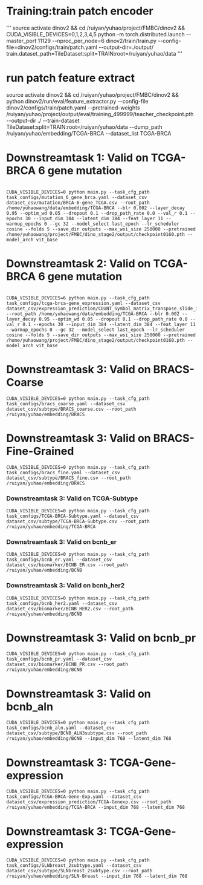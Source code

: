 # Training:train patch encoder
'''
source activate dinov2 && cd /ruiyan/yuhao/project/FMBC/dinov2 && CUDA_VISIBLE_DEVICES=0,1,2,3,4,5 python -m torch.distributed.launch --master_port 11129  --nproc_per_node=6 dinov2/train/train.py --config-file=dinov2/configs/train/patch.yaml --output-dir=./output/ train.dataset_path=TileDataset:split=TRAIN:root=/ruiyan/yuhao/data
'''

# run patch feature extract

source activate dinov2 && cd /ruiyan/yuhao/project/FMBC/dinov2 && python dinov2/run/eval/feature_extractor.py  --config-file dinov2/configs/train/patch.yaml --pretrained-weights /ruiyan/yuhao/project/output/eval/training_499999/teacher_checkpoint.pth --output-dir ./ --train-dataset TileDataset:split=TRAIN:root=/ruiyan/yuhao/data --dump_path /ruiyan/yuhao/embedding/TCGA-BRCA --dataset_list TCGA-BRCA
 

# Downstreamtask 1: Valid on TCGA-BRCA 6 gene mutation
```

CUDA_VISIBLE_DEVICES=0 python main.py --task_cfg_path task_configs/mutation_6_gene_brca.yaml --dataset_csv dataset_csv/mutation/BRCA-6-gene_TCGA.csv --root_path /home/yuhaowang/data/embedding/TCGA-BRCA --blr 0.002 --layer_decay 0.95 --optim_wd 0.05 --dropout 0.1 --drop_path_rate 0.0 --val_r 0.1 --epochs 30 --input_dim 384 --latent_dim 384 --feat_layer 11 --warmup_epochs 0 --gc 32 --model_select last_epoch --lr_scheduler cosine --folds 5 --save_dir outputs --max_wsi_size 250000 --pretrained /home/yuhaowang/project/FMBC/dino_stage2/output/checkpoint0160.pth --model_arch vit_base 
```

# Downstreamtask 2:  Valid on TCGA-BRCA 6 gene mutation
```

CUDA_VISIBLE_DEVICES=6 python main.py --task_cfg_path task_configs/tcga-brca-gene_expression.yaml --dataset_csv dataset_csv/expression_prediction/COUNT_Symbol_matrix_transpose_slide_id.csv --root_path /home/yuhaowang/data/embedding/TCGA-BRCA --blr 0.002 --layer_decay 0.95 --optim_wd 0.05 --dropout 0.1 --drop_path_rate 0.0 --val_r 0.1 --epochs 30 --input_dim 384 --latent_dim 384 --feat_layer 11 --warmup_epochs 0 --gc 32 --model_select last_epoch --lr_scheduler cosine --folds 5 --save_dir outputs --max_wsi_size 250000 --pretrained /home/yuhaowang/project/FMBC/dino_stage2/output/checkpoint0160.pth --model_arch vit_base 
```
# Downstreamtask 3:  Valid on BRACS-Coarse 
```
CUDA_VISIBLE_DEVICES=0 python main.py --task_cfg_path task_configs/bracs_coarse.yaml --dataset_csv dataset_csv/subtype/BRACS_coarse.csv --root_path /ruiyan/yuhao/embedding/BRACS 

```


# Downstreamtask 3:  Valid on BRACS-Fine-Grained
```
CUDA_VISIBLE_DEVICES=0 python main.py --task_cfg_path task_configs/bracs_fine.yaml --dataset_csv dataset_csv/subtype/BRACS_fine.csv --root_path /ruiyan/yuhao/embedding/BRACS 

```


### Downstreamtask 3:  Valid on TCGA-Subtype
```
CUDA_VISIBLE_DEVICES=0 python main.py --task_cfg_path task_configs/TCGA-BRCA-Subtype.yaml --dataset_csv dataset_csv/subtype/TCGA-BRCA-Subtype.csv --root_path /ruiyan/yuhao/embedding/TCGA-BRCA 

```


### Downstreamtask 3:  Valid on bcnb_er
```
CUDA_VISIBLE_DEVICES=0 python main.py --task_cfg_path task_configs/bcnb_er.yaml --dataset_csv dataset_csv/biomarker/BCNB_ER.csv --root_path /ruiyan/yuhao/embedding/BCNB 

```

###  Downstreamtask 3:  Valid on bcnb_her2
```
CUDA_VISIBLE_DEVICES=0 python main.py --task_cfg_path task_configs/bcnb_her2.yaml --dataset_csv dataset_csv/biomarker/BCNB_HER2.csv --root_path /ruiyan/yuhao/embedding/BCNB 

```
# Downstreamtask 3:  Valid on bcnb_pr
```
CUDA_VISIBLE_DEVICES=0 python main.py --task_cfg_path task_configs/bcnb_pr.yaml --dataset_csv dataset_csv/biomarker/BCNB_PR.csv --root_path /ruiyan/yuhao/embedding/BCNB 

```
# Downstreamtask 3:  Valid on bcnb_aln
```
CUDA_VISIBLE_DEVICES=0 python main.py --task_cfg_path task_configs/bcnb_aln.yaml --dataset_csv dataset_csv/subtype/BCNB_ALN3subtype.csv --root_path /ruiyan/yuhao/embedding/BCNB --input_dim 768 --latent_dim 768 
```


# Downstreamtask 3:  TCGA-Gene-expression
```
CUDA_VISIBLE_DEVICES=0 python main.py --task_cfg_path task_configs/TCGA-BRCA-Gene-Exp.yaml --dataset_csv dataset_csv/expression_prediction/TCGA-Genexp.csv --root_path /ruiyan/yuhao/embedding/TCGA-BRCA --input_dim 768 --latent_dim 768 
```

# Downstreamtask 3:  TCGA-Gene-expression
```
CUDA_VISIBLE_DEVICES=0 python main.py --task_cfg_path task_configs/SLNbreast_2subtype.yaml --dataset_csv dataset_csv/subtype/SLNbreast_2subtype.csv --root_path /ruiyan/yuhao/embedding/SLN-Breast --input_dim 768 --latent_dim 768 
```